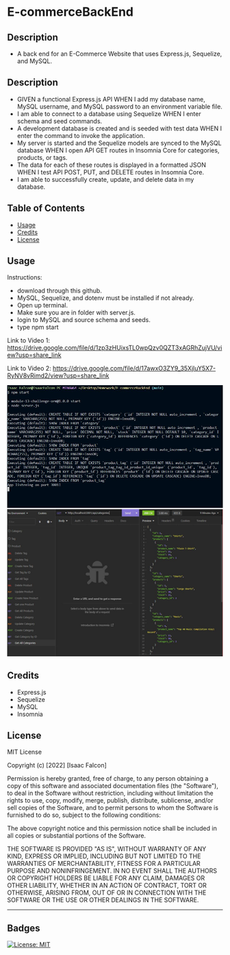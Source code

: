 # E-commerceBackEnd

## Description

- A back end for an E-Commerce Website that uses Express.js, Sequelize, and MySQL.

## Description
- GIVEN a functional Express.js API WHEN I add my database name, MySQL username, and MySQL password to an environment variable file.
- I am able to connect to a database using Sequelize WHEN I enter schema and seed commands.
- A development database is created and is seeded with test data WHEN I enter the command to invoke the application.
- My server is started and the Sequelize models are synced to the MySQL database WHEN I open API GET routes in Insomnia Core for categories, products, or tags.
- The data for each of these routes is displayed in a formatted JSON WHEN I test API POST, PUT, and DELETE routes in Insomnia Core.
- I am able to successfully create, update, and delete data in my database.

## Table of Contents

- [Usage](#usage)
- [Credits](#credits)
- [License](#license)

## Usage

Instructions:
- download through this github.
- MySQL, Sequelize, and dotenv must be installed if not already.
- Open up terminal.
- Make sure you are in folder with server.js.
- login to MySQL and source schema and seeds.
- type npm start

Link to Video 1: https://drive.google.com/file/d/1zp3zHUixsTL0wpQzv0QZT3xAGRhZujVU/view?usp=share_link

Link to Video 2: https://drive.google.com/file/d/17awxO3ZY9_35XjluY5X7-RyNV8vRimd2/view?usp=share_link

![alt Website Screenshot](./assets/images/npmstartserver.JPG)
![alt Website Screenshot](./assets/images/Insomniascreenshot.JPG)

## Credits

- Express.js
- Sequelize
- MySQL
- Insomnia

## License

MIT License

Copyright (c) [2022] [Isaac Falcon]

Permission is hereby granted, free of charge, to any person obtaining a copy
of this software and associated documentation files (the "Software"), to deal
in the Software without restriction, including without limitation the rights
to use, copy, modify, merge, publish, distribute, sublicense, and/or sell
copies of the Software, and to permit persons to whom the Software is
furnished to do so, subject to the following conditions:

The above copyright notice and this permission notice shall be included in all
copies or substantial portions of the Software.

THE SOFTWARE IS PROVIDED "AS IS", WITHOUT WARRANTY OF ANY KIND, EXPRESS OR
IMPLIED, INCLUDING BUT NOT LIMITED TO THE WARRANTIES OF MERCHANTABILITY,
FITNESS FOR A PARTICULAR PURPOSE AND NONINFRINGEMENT. IN NO EVENT SHALL THE
AUTHORS OR COPYRIGHT HOLDERS BE LIABLE FOR ANY CLAIM, DAMAGES OR OTHER
LIABILITY, WHETHER IN AN ACTION OF CONTRACT, TORT OR OTHERWISE, ARISING FROM,
OUT OF OR IN CONNECTION WITH THE SOFTWARE OR THE USE OR OTHER DEALINGS IN THE
SOFTWARE.

---

## Badges

[![License: MIT](https://img.shields.io/badge/License-MIT-yellow.svg)](https://opensource.org/licenses/MIT)